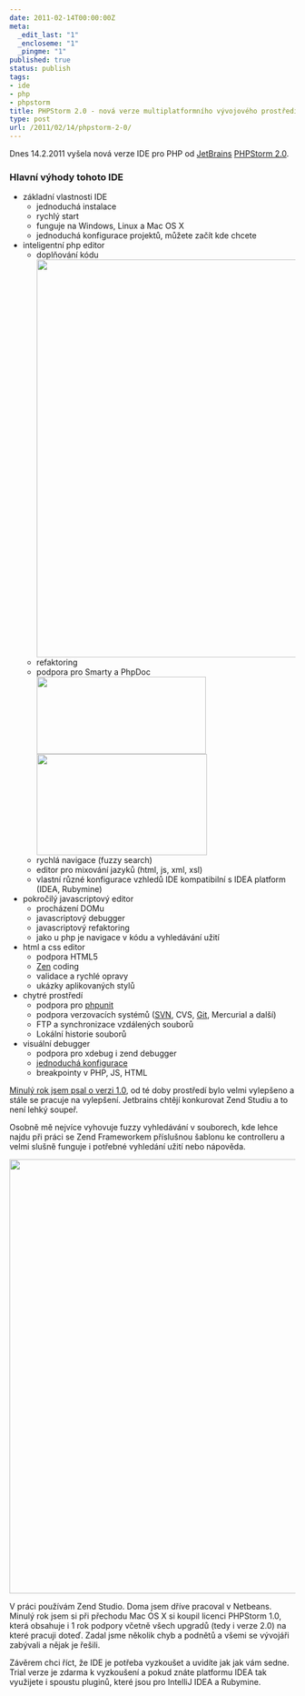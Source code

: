 ```yaml
---
date: 2011-02-14T00:00:00Z
meta:
  _edit_last: "1"
  _encloseme: "1"
  _pingme: "1"
published: true
status: publish
tags:
- ide
- php
- phpstorm
title: PHPStorm 2.0 - nová verze multiplatformního vývojového prostředí
type: post
url: /2011/02/14/phpstorm-2-0/
---
```


Dnes 14.2.2011 vyšela nová verze IDE pro PHP od <a title="JetBrains :: World's Leading Vendor of Professional Development Tools" href="http://www.jetbrains.com/">JetBrains</a> <a title="PHP IDE :: JetBrains PhpStorm" href="http://www.jetbrains.com/phpstorm/">PHPStorm 2.0</a>.
<h3>Hlavní výhody tohoto IDE</h3>
<ul>
	<li>základní vlastnosti IDE
<ul>
	<li>jednoduchá instalace</li>
	<li>rychlý start</li>
	<li>funguje na Windows, Linux a Mac OS X</li>
	<li>jednoduchá konfigurace projektů, můžete začít kde chcete</li>
</ul>
</li>
	<li>inteligentní php editor
<ul>
	<li>doplňování kódu</li>
<a href="http://blog.prskavec.net/wp-content/uploads/2011/02/php-code-completation-2.jpg"><img class="aligncenter size-full wp-image-6379" title="php-code-completation-2" src="http://blog.prskavec.net/wp-content/uploads/2011/02/php-code-completation-2.jpg" alt="" width="700" /></a>
	<li>refaktoring</li>
	<li>podpora pro Smarty a PhpDoc</li>
<a href="http://blog.prskavec.net/wp-content/uploads/2011/02/phpdoc-support-1-2.jpg"><img class="aligncenter size-full wp-image-6381" title="phpdoc-support-1-2" src="http://blog.prskavec.net/wp-content/uploads/2011/02/phpdoc-support-1-2.jpg" alt="" width="298" height="136" /></a>
<a href="http://blog.prskavec.net/wp-content/uploads/2011/02/php-doc-support-2-2.jpg"><img class="aligncenter size-medium wp-image-6380" title="php-doc-support-2-2" src="http://blog.prskavec.net/wp-content/uploads/2011/02/php-doc-support-2-2-300x178.jpg" alt="" width="300" height="178" /></a>
	<li>rychlá navigace (fuzzy search)</li>
	<li>editor pro mixování jazyků (html, js, xml, xsl)</li>
	<li>vlastní různé konfigurace vzhledů IDE kompatibilní s IDEA platform (IDEA, Rubymine)</li>
</ul>
</li>
	<li>pokročilý javascriptový editor
<ul>
	<li>procházení DOMu</li>
	<li>javascriptový debugger</li>
	<li>javascriptový refaktoring</li>
	<li>jako u php je navigace v kódu a vyhledávání užití</li>
</ul>
</li>
	<li>html a css editor
<ul>
	<li>podpora HTML5</li>
	<li><a title="zen-coding - Project Hosting on Google Code" href="http://code.google.com/p/zen-coding/">Zen</a> coding</li>
	<li>validace a rychlé opravy</li>
	<li>ukázky aplikovaných stylů</li>
</ul>
</li>
	<li>chytré prostředí
<ul>
	<li>podpora pro <a href="http://www.phpunit.de">phpunit</a></li>
	<li>podpora verzovacích systémů (<a href="http://subversion.apache.org">SVN</a>, CVS, <a href="http://www.git-scm.com">Git</a>, Mercurial a další)</li>
	<li>FTP a synchronizace vzdálených souborů</li>
	<li>Lokální historie souborů</li>
</ul>
</li>
	<li>visuální debugger
<ul>
	<li>podpora pro xdebug i zend debugger</li>
	<li><a href="http://blogs.jetbrains.com/webide/2011/02/zero-configuration-debugging-with-xdebug-and-phpstorm-2-0/">jednoduchá konfigurace</a></li>
	<li>breakpointy v PHP, JS, HTML</li>
</ul>
</li>
</ul>
<a href="http://blog.prskavec.net/2010/02/jetbrains-phpstorm/">Minulý rok jsem psal o verzi 1.0</a>, od té doby prostředí bylo velmi vylepšeno a stále se pracuje na vylepšení. Jetbrains chtějí konkurovat Zend Studiu a to není lehký soupeř.

Osobně mě nejvíce vyhovuje fuzzy vyhledávání v souborech, kde lehce najdu při práci se Zend Frameworkem příslušnou šablonu ke controlleru a velmi slušně funguje i potřebné vyhledání užití nebo nápověda.

<a href="http://blog.prskavec.net/wp-content/uploads/2011/02/quick-documentation.jpg"><img class="aligncenter size-full wp-image-6387" title="quick-documentation" src="http://blog.prskavec.net/wp-content/uploads/2011/02/quick-documentation.jpg" alt="" width="764" /></a>

V práci používám Zend Studio. Doma jsem dříve pracoval v Netbeans. Minulý rok jsem si při přechodu Mac OS X si koupil licenci PHPStorm 1.0, která obsahuje i 1 rok podpory včetně všech upgradů (tedy i verze 2.0) na které pracuji doteď. Zadal jsme několik chyb a podnětů a všemi se vývojáři zabývali a nějak je řešili.

Závěrem chci říct, že IDE je potřeba vyzkoušet a uvidíte jak jak vám sedne. Trial verze je zdarma k vyzkoušení a pokud znáte platformu IDEA tak využijete i spoustu pluginů, které jsou pro IntelliJ IDEA a Rubymine.
